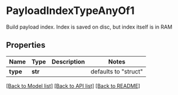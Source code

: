 # PayloadIndexTypeAnyOf1

Build payload index. Index is saved on disc, but index itself is in RAM
## Properties
Name | Type | Description | Notes
------------ | ------------- | ------------- | -------------
**type** | **str** |  | defaults to "struct"

[[Back to Model list]](../README.md#documentation-for-models) [[Back to API list]](../README.md#documentation-for-api-endpoints) [[Back to README]](../README.md)


